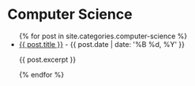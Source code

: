# Computer Science

<ul>
  {% for post in site.categories.computer-science %}
    <li>
      <a href="{{ post.url }}">{{ post.title }}</a> - {{ post.date | date: '%B %d, %Y' }}
      <p>{{ post.excerpt }}</p>
    </li>
  {% endfor %}
</ul>
